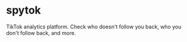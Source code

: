 # spytok
TikTok analytics platform. Check who doesn't follow you back, who you don't follow back, and more.
